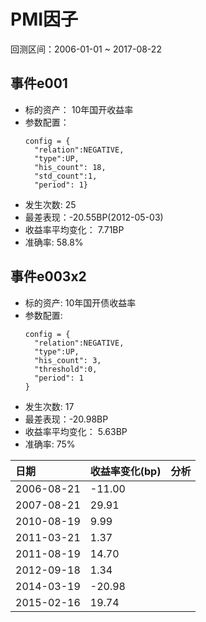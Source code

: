 # PMI因子

回测区间：2006-01-01 ~ 2017-08-22

## 事件e001

* 标的资产： 10年国开收益率
* 参数配置：
  ```
  config = {
    "relation":NEGATIVE,
    "type":UP,
    "his_count": 18,
    "std_count":1, 
    "period": 1}
  ```
* 发生次数: 25
* 最差表现：-20.55BP\(2012-05-03\)
* 收益率平均变化： 7.71BP
* 准确率: 58.8%

## 事件e003x2

* 标的资产: 10年国开债收益率
* 参数配置:
  ```
  config = {
    "relation":NEGATIVE,
    "type":UP,
    "his_count": 3,
    "threshold":0, 
    "period": 1
  }
  ```
* 发生次数: 17
* 最差表现：-20.98BP
* 收益率平均变化： 5.63BP
* 准确率: 75%

| 日期 | 收益率变化\(bp\) | 分析 |
| :--- | :--- | :--- |
| 2006-08-21 | -11.00 |  |
| 2007-08-21 | 29.91 |  |
| 2010-08-19 | 9.99 |  |
| 2011-03-21 | 1.37 |  |
| 2011-08-19 | 14.70 |  |
| 2012-09-18 | 1.34 |  |
| 2014-03-19 | -20.98 |  |
| 2015-02-16 | 19.74 |  |



